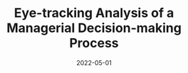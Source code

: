 ---
title: "Eye-tracking Analysis of a Managerial Decision-making Process"
authors: Juan Pablo Torres, Andres Musalem, Alejandro Hirmas
date: 2022-05-01
year: 2022
---